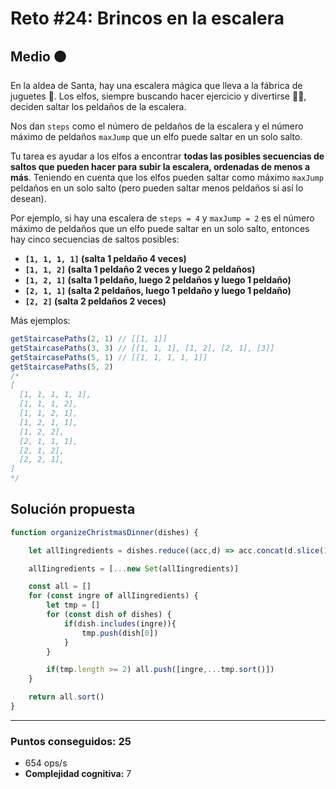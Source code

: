 # Reto #24: Brincos en la escalera

## Medio 🟠

En la aldea de Santa, hay una escalera mágica que lleva a la fábrica de juguetes 🧸. Los elfos, siempre buscando hacer ejercicio y divertirse 🏃‍♂️, deciden saltar los peldaños de la escalera.

Nos dan `steps` como el número de peldaños de la escalera y el número máximo de peldaños `maxJump` que un elfo puede saltar en un solo salto.

Tu tarea es ayudar a los elfos a encontrar **todas las posibles secuencias de saltos que pueden hacer para subir la escalera, ordenadas de menos a más**. Teniendo en cuenta que los elfos pueden saltar como máximo `maxJump` peldaños en un solo salto (pero pueden saltar menos peldaños si así lo desean).

Por ejemplo, si hay una escalera de `steps = 4` y `maxJump = 2` es el número máximo de peldaños que un elfo puede saltar en un solo salto, entonces hay cinco secuencias de saltos posibles:

* **`[1, 1, 1, 1]` (salta 1 peldaño 4 veces)**
* **`[1, 1, 2]` (salta 1 peldaño 2 veces y luego 2 peldaños)**
* **`[1, 2, 1]` (salta 1 peldaño, luego 2 peldaños y luego 1 peldaño)**
* **`[2, 1, 1]` (salta 2 peldaños, luego 1 peldaño y luego 1 peldaño)**
* **`[2, 2]` (salta 2 peldaños 2 veces)**

Más ejemplos:

```javascript
getStaircasePaths(2, 1) // [[1, 1]]
getStaircasePaths(3, 3) // [[1, 1, 1], [1, 2], [2, 1], [3]]
getStaircasePaths(5, 1) // [[1, 1, 1, 1, 1]]
getStaircasePaths(5, 2)
/*
[
  [1, 1, 1, 1, 1],
  [1, 1, 1, 2],
  [1, 1, 2, 1],
  [1, 2, 1, 1],
  [1, 2, 2],
  [2, 1, 1, 1],
  [2, 1, 2],
  [2, 2, 1],
]
*/
```

## Solución propuesta

```javascript
function organizeChristmasDinner(dishes) {

    let allIingredients = dishes.reduce((acc,d) => acc.concat(d.slice(1)) ,[]) 

    allIingredients = [...new Set(allIingredients)]

    const all = []
    for (const ingre of allIingredients) {
        let tmp = []
        for (const dish of dishes) {
            if(dish.includes(ingre)){
                tmp.push(dish[0])
            }
        }

        if(tmp.length >= 2) all.push([ingre,...tmp.sort()])
    } 

    return all.sort()
}
```

---

### Puntos conseguidos: 25

* 654 ops/s
* **Complejidad cognitiva:** 7
